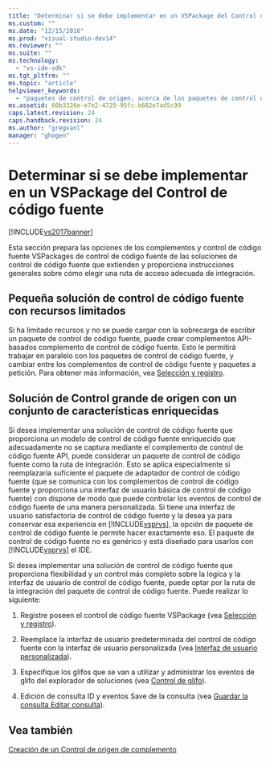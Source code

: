 ```yaml
---
title: "Determinar si se debe implementar en un VSPackage del Control de c&#243;digo fuente | Microsoft Docs"
ms.custom: ""
ms.date: "12/15/2016"
ms.prod: "visual-studio-dev14"
ms.reviewer: ""
ms.suite: ""
ms.technology: 
  - "vs-ide-sdk"
ms.tgt_pltfrm: ""
ms.topic: "article"
helpviewer_keywords: 
  - "paquetes de control de origen, acerca de los paquetes de control de código fuente"
ms.assetid: 60b3326e-e7e2-4729-95fc-b682e7ad5c99
caps.latest.revision: 24
caps.handback.revision: 24
ms.author: "gregvanl"
manager: "ghogen"
---
```

# Determinar si se debe implementar en un VSPackage del Control de c&#243;digo fuente
[!INCLUDE[vs2017banner](../../code-quality/includes/vs2017banner.md)]

Esta sección prepara las opciones de los complementos y control de código fuente VSPackages de control de código fuente de las soluciones de control de código fuente que extienden y proporciona instrucciones generales sobre cómo elegir una ruta de acceso adecuada de integración.  
  
## Pequeña solución de control de código fuente con recursos limitados  
 Si ha limitado recursos y no se puede cargar con la sobrecarga de escribir un paquete de control de código fuente, puede crear complementos API\-basados complemento de control de código fuente.  Esto le permitirá trabajar en paralelo con los paquetes de control de código fuente, y cambiar entre los complementos de control de código fuente y paquetes a petición.  Para obtener más información, vea [Selección y registro](../../extensibility/internals/registration-and-selection-source-control-vspackage.md).  
  
## Solución de Control grande de origen con un conjunto de características enriquecidas  
 Si desea implementar una solución de control de código fuente que proporciona un modelo de control de código fuente enriquecido que adecuadamente no se captura mediante el complemento de control de código fuente API, puede considerar un paquete de control de código fuente como la ruta de integración.  Esto se aplica especialmente si reemplazaría suficiente el paquete de adaptador de control de código fuente \(que se comunica con los complementos de control de código fuente y proporciona una interfaz de usuario básica de control de código fuente\) con dispone de modo que puede controlar los eventos de control de código fuente de una manera personalizada.  Si tiene una interfaz de usuario satisfactoria de control de código fuente y la desea ya para conservar esa experiencia en [!INCLUDE[vsprvs](../../code-quality/includes/vsprvs_md.md)], la opción de paquete de control de código fuente le permite hacer exactamente eso.  El paquete de control de código fuente no es genérico y está diseñado para usarlos con [!INCLUDE[vsprvs](../../code-quality/includes/vsprvs_md.md)] el IDE.  
  
 Si desea implementar una solución de control de código fuente que proporciona flexibilidad y un control más completo sobre la lógica y la interfaz de usuario de control de código fuente, puede optar por la ruta de la integración del paquete de control de código fuente.  Puede realizar lo siguiente:  
  
1.  Registre poseen el control de código fuente VSPackage \(vea [Selección y registro](../../extensibility/internals/registration-and-selection-source-control-vspackage.md)\).  
  
2.  Reemplace la interfaz de usuario predeterminada del control de código fuente con la interfaz de usuario personalizada \(vea [Interfaz de usuario personalizada](../../extensibility/internals/custom-user-interface-source-control-vspackage.md)\).  
  
3.  Especifique los glifos que se van a utilizar y administrar los eventos de glifo del explorador de soluciones \(vea [Control de glifo](../../extensibility/internals/glyph-control-source-control-vspackage.md)\).  
  
4.  Edición de consulta ID y eventos Save de la consulta \(vea [Guardar la consulta Editar consulta](../../extensibility/internals/query-edit-query-save-source-control-vspackage.md)\).  
  
## Vea también  
 [Creación de un Control de origen de complemento](../../extensibility/internals/creating-a-source-control-plug-in.md)